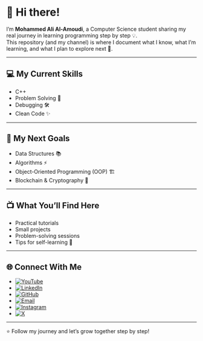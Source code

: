 # 👋 Hi there!

I’m **Mohammed Ali Al-Amoudi**, a Computer Science student sharing my real journey in learning programming step by step 💡.  
This repository (and my channel) is where I document what I know, what I’m learning, and what I plan to explore next 🚀.

---

## 💻 My Current Skills
- C++  
- Problem Solving 🧩  
- Debugging 🛠️  
- Clean Code ✨  

---

## 💪 My Next Goals
- Data Structures 📚  
- Algorithms ⚡  
- Object-Oriented Programming (OOP) 🏗️  
- Blockchain & Cryptography 🔐  

---

## 📺 What You’ll Find Here
- Practical tutorials  
- Small projects  
- Problem-solving sessions  
- Tips for self-learning 🚀  

---

## 🌐 Connect With Me
- [![YouTube](https://img.shields.io/badge/YouTube-FF0000?style=for-the-badge&logo=youtube&logoColor=white)](https://youtube.com/@mohammed-ali-al-amoudi)  
- [![LinkedIn](https://img.shields.io/badge/LinkedIn-0e76a8?style=for-the-badge&logo=linkedin&logoColor=white)](https://linkedin.com/in/mohammed-ali-alamoudi)  
- [![GitHub](https://img.shields.io/badge/GitHub-333?style=for-the-badge&logo=github&logoColor=white)](https://github.com/Mo-Ali-77)  
- [![Email](https://img.shields.io/badge/Email-D14836?style=for-the-badge&logo=gmail&logoColor=white)](mailto:alamoudimohammedali@gmail.com)  
- [![Instagram](https://img.shields.io/badge/Instagram-E4405F?style=for-the-badge&logo=instagram&logoColor=white)](https://instagram.com/mohammed_ali_al_amoudi/)  
- [![X](https://img.shields.io/badge/X-000000?style=for-the-badge&logo=x&logoColor=white)](https://x.com/moalialamoudi) 
---

⭐ Follow my journey and let’s grow together step by step!
